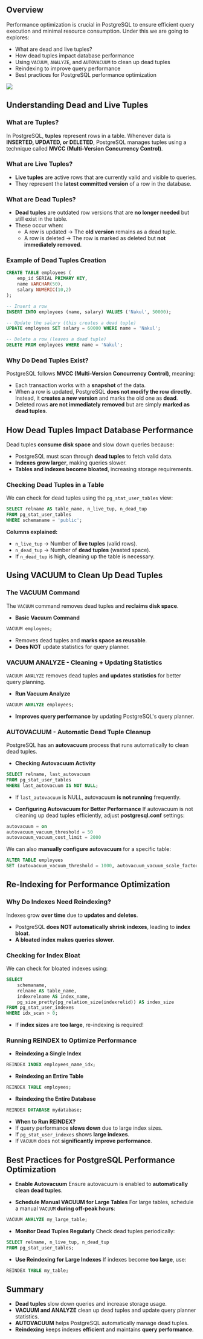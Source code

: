 ## Overview
Performance optimization is crucial in PostgreSQL to ensure efficient query execution and minimal resource consumption. Under this we are going to explores:

* What are dead and live tuples?
* How dead tuples impact database performance
* Using `VACUUM`, `ANALYZE`, and `AUTOVACUUM` to clean up dead tuples
* Reindexing to improve query performance
* Best practices for PostgreSQL performance optimization

[![](https://markdown-videos-api.jorgenkh.no/youtube/GOo5d-MmfQM)](https://youtu.be/GOo5d-MmfQM)

## Understanding Dead and Live Tuples

### What are Tuples?
In PostgreSQL, **tuples** represent rows in a table. Whenever data is **INSERTED, UPDATED, or DELETED**, PostgreSQL manages tuples using a technique called **MVCC (Multi-Version Concurrency Control)**.

### What are Live Tuples?
- **Live tuples** are active rows that are currently valid and visible to queries.
- They represent the **latest committed version** of a row in the database.

### What are Dead Tuples?
- **Dead tuples** are outdated row versions that are **no longer needed** but still exist in the table.
- These occur when:
  - A row is updated → The **old version** remains as a dead tuple.
  - A row is deleted → The row is marked as deleted but **not immediately removed**.

### Example of Dead Tuples Creation

```sql
CREATE TABLE employees (
    emp_id SERIAL PRIMARY KEY,
    name VARCHAR(50),
    salary NUMERIC(10,2)
);

-- Insert a row
INSERT INTO employees (name, salary) VALUES ('Nakul', 50000);

-- Update the salary (this creates a dead tuple)
UPDATE employees SET salary = 60000 WHERE name = 'Nakul';

-- Delete a row (leaves a dead tuple)
DELETE FROM employees WHERE name = 'Nakul';
```

### Why Do Dead Tuples Exist?
PostgreSQL follows **MVCC (Multi-Version Concurrency Control)**, meaning:
- Each transaction works with a **snapshot** of the data.
- When a row is updated, PostgreSQL **does not modify the row directly**. Instead, it **creates a new version** and marks the old one as **dead**.
- Deleted rows **are not immediately removed** but are simply **marked as dead tuples**.

## How Dead Tuples Impact Database Performance
Dead tuples **consume disk space** and slow down queries because:
* PostgreSQL must scan through **dead tuples** to fetch valid data.
* **Indexes grow larger**, making queries slower.
* **Tables and indexes become bloated**, increasing storage requirements.

### Checking Dead Tuples in a Table
We can check for dead tuples using the `pg_stat_user_tables` view:

```sql
SELECT relname AS table_name, n_live_tup, n_dead_tup 
FROM pg_stat_user_tables 
WHERE schemaname = 'public';
```

**Columns explained:**
* `n_live_tup` → Number of **live tuples** (valid rows).
* `n_dead_tup` → Number of **dead tuples** (wasted space).
* If `n_dead_tup` is high, cleaning up the table is necessary.

## Using VACUUM to Clean Up Dead Tuples
### The VACUUM Command
The `VACUUM` command removes dead tuples and **reclaims disk space**.

* **Basic Vacuum Command**
```sql
VACUUM employees;
```
* Removes dead tuples and **marks space as reusable**.
* **Does NOT** update statistics for query planner.

### VACUUM ANALYZE - Cleaning + Updating Statistics
`VACUUM ANALYZE` removes dead tuples **and updates statistics** for better query planning.

* **Run Vacuum Analyze**
```sql
VACUUM ANALYZE employees;
```
* **Improves query performance** by updating PostgreSQL's query planner.

### AUTOVACUUM - Automatic Dead Tuple Cleanup
PostgreSQL has an **autovacuum** process that runs automatically to clean dead tuples.

* **Checking Autovacuum Activity**
```sql
SELECT relname, last_autovacuum
FROM pg_stat_user_tables 
WHERE last_autovacuum IS NOT NULL;
```

* If `last_autovacuum` is NULL, autovacuum **is not running** frequently.

* **Configuring Autovacuum for Better Performance**
If autovacuum is not cleaning up dead tuples efficiently, adjust **postgresql.conf** settings:

```sql
autovacuum = on
autovacuum_vacuum_threshold = 50
autovacuum_vacuum_cost_limit = 2000
```

We can also **manually configure autovacuum** for a specific table:

```sql
ALTER TABLE employees
SET (autovacuum_vacuum_threshold = 1000, autovacuum_vacuum_scale_factor = 0.0);
```

## Re-Indexing for Performance Optimization

### Why Do Indexes Need Reindexing?
Indexes grow **over time** due to **updates and deletes**.
- PostgreSQL **does NOT automatically shrink indexes**, leading to **index bloat**.
- **A bloated index makes queries slower.**

### Checking for Index Bloat
We can check for bloated indexes using:

```sql
SELECT 
    schemaname, 
    relname AS table_name, 
    indexrelname AS index_name, 
    pg_size_pretty(pg_relation_size(indexrelid)) AS index_size
FROM pg_stat_user_indexes
WHERE idx_scan > 0;
```

* If **index sizes** are **too large**, re-indexing is required!

### Running REINDEX to Optimize Performance

* **Reindexing a Single Index**
```sql
REINDEX INDEX employees_name_idx;
```

* **Reindexing an Entire Table**
```sql
REINDEX TABLE employees;
```

* **Reindexing the Entire Database**
```sql
REINDEX DATABASE mydatabase;
```

* **When to Run REINDEX?**
* If query performance **slows down** due to large index sizes.
* If `pg_stat_user_indexes` shows **large indexes**.
* If `VACUUM` does not **significantly improve performance**.

## Best Practices for PostgreSQL Performance Optimization

* **Enable Autovacuum**
Ensure autovacuum is enabled to **automatically clean dead tuples**.

* **Schedule Manual VACUUM for Large Tables**
For large tables, schedule a manual `VACUUM` **during off-peak hours**:

```sql
VACUUM ANALYZE my_large_table;
```

* **Monitor Dead Tuples Regularly**
Check dead tuples periodically:

```sql
SELECT relname, n_live_tup, n_dead_tup 
FROM pg_stat_user_tables;
```

* **Use Reindexing for Large Indexes**
If indexes become **too large**, use:

```sql
REINDEX TABLE my_table;
```

## Summary
* **Dead tuples** slow down queries and increase storage usage.
* **VACUUM and ANALYZE** clean up dead tuples and update query planner statistics.
* **AUTOVACUUM** helps PostgreSQL automatically manage dead tuples.
* **Reindexing** keeps indexes **efficient** and maintains **query performance**.